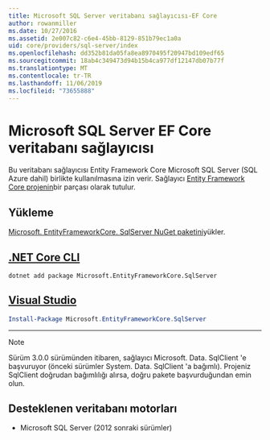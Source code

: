 ```yaml
---
title: Microsoft SQL Server veritabanı sağlayıcısı-EF Core
author: rowanmiller
ms.date: 10/27/2016
ms.assetid: 2e007c82-c6e4-45bb-8129-851b79ec1a0a
uid: core/providers/sql-server/index
ms.openlocfilehash: dd352b81da05fa8ea8970495f20947bd109edf65
ms.sourcegitcommit: 18ab4c349473d94b15b4ca977df12147db07b77f
ms.translationtype: MT
ms.contentlocale: tr-TR
ms.lasthandoff: 11/06/2019
ms.locfileid: "73655888"
---
```

# <a name="microsoft-sql-server-ef-core-database-provider"></a>Microsoft SQL Server EF Core veritabanı sağlayıcısı

Bu veritabanı sağlayıcısı Entity Framework Core Microsoft SQL Server (SQL Azure dahil) birlikte kullanılmasına izin verir. Sağlayıcı [Entity Framework Core projenin](https://github.com/aspnet/EntityFrameworkCore)bir parçası olarak tutulur.

## <a name="install"></a>Yükleme

[Microsoft. EntityFrameworkCore. SqlServer NuGet paketini](https://www.nuget.org/packages/Microsoft.EntityFrameworkCore.SqlServer/)yükler.

## <a name="net-core-clitabdotnet-core-cli"></a>[.NET Core CLI](#tab/dotnet-core-cli)

``` console
dotnet add package Microsoft.EntityFrameworkCore.SqlServer
```

## <a name="visual-studiotabvs"></a>[Visual Studio](#tab/vs)

``` powershell
Install-Package Microsoft.EntityFrameworkCore.SqlServer
```

***

> [!NOTE]
> Sürüm 3.0.0 sürümünden itibaren, sağlayıcı Microsoft. Data. SqlClient 'e başvuruyor (önceki sürümler System. Data. SqlClient 'a bağımlı). Projeniz SqlClient doğrudan bağımlılığı alırsa, doğru pakete başvurduğundan emin olun.

## <a name="supported-database-engines"></a>Desteklenen veritabanı motorları

* Microsoft SQL Server (2012 sonraki sürümler)
